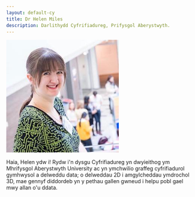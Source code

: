 ```yaml
---
layout: default-cy
title: Dr Helen Miles
description: Darlithydd Cyfrifiadureg, Prifysgol Aberystwyth.
---
```


![Llun o Helen Miles yn y BCSWomen Lovelace Colloquium ym Mhrifysgol Salford, 2019](/assets/profile.jpg)

Haia, Helen ydw i! Rydw i'n dysgu Cyfrifiadureg yn dwyieithog ym Mhrifysgol Aberystwyth University ac yn ymchwilio graffeg cyfrifiadurol gymhwysol a delweddu data; o delweddau 2D i amgylcheddau ymdrochol 3D, mae gennyf diddordeb yn y pethau gallen gwneud i helpu pobl gael mwy allan o'u ddata.
